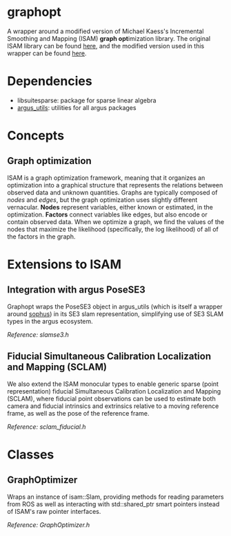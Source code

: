 # graphopt
A wrapper around a modified version of Michael Kaess's Incremental Smoothing and Mapping (ISAM) **graph opt**imization library. The original ISAM library can be found [here](http://people.csail.mit.edu/kaess/isam/), and the modified version used in this wrapper can be found [here](https://github.com/Humhu/isam).

# Dependencies
* libsuitesparse: package for sparse linear algebra
* [argus_utils](https://github.com/Humhu/argus_utils): utilities for all argus packages

# Concepts
## Graph optimization
ISAM is a graph optimization framework, meaning that it organizes an optimization into a graphical structure that represents the relations between observed data and unknown quantities. Graphs are typically composed of *nodes* and *edges*, but the graph optimization uses slightly different vernacular. **Nodes** represent variables, either known or estimated, in the optimization. **Factors** connect variables like edges, but also encode or contain observed data. When we optimize a graph, we find the values of the nodes that maximize the likelihood (specifically, the log likelihood) of all of the factors in the graph.

# Extensions to ISAM
## Integration with argus PoseSE3
Graphopt wraps the PoseSE3 object in argus_utils (which is itself a wrapper around [sophus](https://github.com/strasdat/Sophus)) in its SE3 slam representation, simplifying use of SE3 SLAM types in the argus ecosystem. 

*Reference: slamse3.h*

## Fiducial Simultaneous Calibration Localization and Mapping (SCLAM)
We also extend the ISAM monocular types to enable generic sparse (point representation) fiducial Simultaneous Calibration Localization and Mapping (SCLAM), where fiducial point observations can be used to estimate both camera and fiducial intrinsics and extrinsics relative to a moving reference frame, as well as the pose of the reference frame.

*Reference: sclam_fiducial.h*

# Classes
## GraphOptimizer
Wraps an instance of isam::Slam, providing methods for reading parameters from ROS as well as interacting with std::shared_ptr smart pointers instead of ISAM's raw pointer interfaces. 

*Reference: GraphOptimizer.h*
